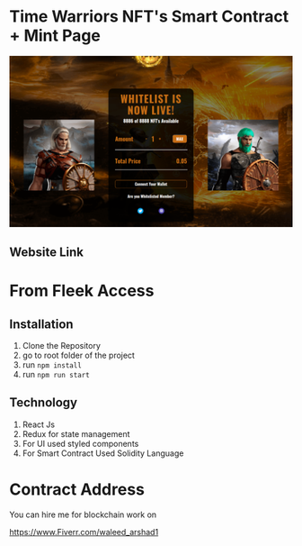 # Time Warriors NFT's Smart Contract + Mint Page

![](https://raw.githubusercontent.com/waleed677/time-warriors-mint-page/master/public/config/images/banner.png)

## Website Link



# From Fleek Access



## Installation

1. Clone the Repository
2. go to root folder of the project
3. run ``` npm install ``` 
4. run ```npm run start ``` 


## Technology 

1. React Js
2. Redux for state management
3. For UI used styled components
4. For Smart Contract Used Solidity Language


# Contract Address



You can hire me for blockchain work on

https://www.Fiverr.com/waleed_arshad1


